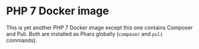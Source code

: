 # PHP 7 Docker image

This is yet another PHP 7 Docker image except this one contains Composer and Puli. Both are installed as Phars globally (`composer` and `puli` commands).

